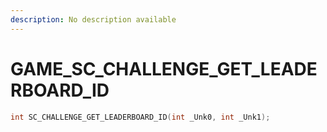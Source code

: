 ```yaml
---
description: No description available 
---
```


# GAME\_SC_CHALLENGE_GET_LEADERBOARD_ID

```cpp
int SC_CHALLENGE_GET_LEADERBOARD_ID(int _Unk0, int _Unk1);
```